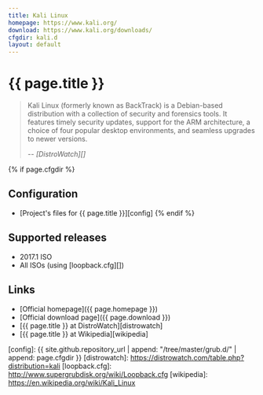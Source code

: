 ```yaml
---
title: Kali Linux
homepage: https://www.kali.org/
download: https://www.kali.org/downloads/
cfgdir: kali.d
layout: default
---
```


# {{ page.title }}

> Kali Linux (formerly known as BackTrack) is a Debian-based distribution with a
> collection of security and forensics tools. It features timely security
> updates, support for the ARM architecture, a choice of four popular desktop
> environments, and seamless upgrades to newer versions.
>
> -- <cite markdown="1">[DistroWatch][]</cite>


{% if page.cfgdir %}
## Configuration

- [Project's files for {{ page.title }}][config]
{% endif %}


## Supported releases

- 2017.1 ISO
- All ISOs (using [loopback.cfg][])


## Links

- [Official homepage]({{ page.homepage }})
- [Official download page]({{ page.download }})
- [{{ page.title }} at DistroWatch][distrowatch]
- [{{ page.title }} at Wikipedia][wikipedia]


[config]: {{ site.github.repository_url | append: "/tree/master/grub.d/" | append: page.cfgdir }}
[distrowatch]: https://distrowatch.com/table.php?distribution=kali
[loopback.cfg]: http://www.supergrubdisk.org/wiki/Loopback.cfg
[wikipedia]: https://en.wikipedia.org/wiki/Kali_Linux
